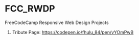 # FCC_RWDP
FreeCodeCamp Responsive Web Design Projects

1. Tribute Page: https://codepen.io/fhulu_84/pen/vYOmPwB
